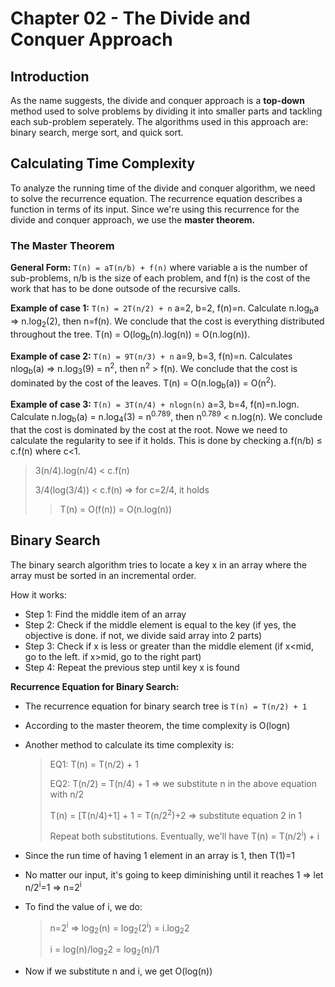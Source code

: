 # Chapter 02 - The Divide and Conquer Approach

## Introduction
As the name suggests, the divide and conquer approach is a **top-down** method used to solve problems by dividing it into smaller parts and tackling each sub-problem seperately.
The algorithms used in this approach are: binary search, merge sort, and quick sort.

## Calculating Time Complexity
To analyze the running time of the divide and conquer algorithm, we need to solve the recurrence equation. The recurrence equation describes a function in terms of its input.
Since we're using this recurrence for the divide and conquer approach, we use the **master theorem.**

### The Master Theorem
**General Form:** ```T(n) = aT(n/b) + f(n)``` where variable a is the number of sub-problems, n/b is the size of each problem, and f(n) is the cost of the work that has to be done outsode of the recursive calls.

**Example of case 1:** ```T(n) = 2T(n/2) + n``` a=2, b=2, f(n)=n. Calculate n.log<sub>b</sub>a => n.log<sub>2</sub>(2), then n=f(n). We conclude that the cost is everything distributed throughout the tree.
T(n) = O(log<sub>b</sub>(n).log(n)) = O(n.log(n)).

**Example of case 2:** ```T(n) = 9T(n/3) + n``` a=9, b=3, f(n)=n. Calculates nlog<sub>b</sub>(a) => n.log<sub>3</sub>(9) = n<sup>2</sup>, then n<sup>2</sup> > f(n). We conclude that the cost is dominated by the cost of the leaves.
T(n) = O(n.log<sub>b</sub>(a)) = O(n<sup>2</sup>).

**Example of case 3:** ```T(n) = 3T(n/4) + nlogn(n)``` a=3, b=4, f(n)=n.logn. Calculate n.log<sub>b</sub>(a) = n.log<sub>4</sub>(3) = n<sup>0.789</sup>, then n<sup>0.789</sup> < n.log(n).
We conclude that the cost is dominated by the cost at the root. Nowe we need to calculate the regularity to see if it holds. This is done by checking a.f(n/b) ≤ c.f(n) where c<1.
> 3(n/4).log(n/4) < c.f(n)
>
> 3/4(log(3/4)) < c.f(n) => for c=2/4, it holds
>> T(n) = O(f(n)) = O(n.log(n))

## Binary Search
The binary search algorithm tries to locate a key x in an array where the array must be sorted in an incremental order.

How it works:
- Step 1: Find the middle item of an array
- Step 2: Check if the middle element is equal to the key (if yes, the objective is done. if not, we divide said array into 2 parts)
- Step 3: Check if x is less or greater than the middle element (if x<mid, go to the left. if x>mid, go to the right part)
- Step 4: Repeat the previous step until key x is found

**Recurrence Equation for Binary Search:**
- The recurrence equation for binary search tree is ```T(n) = T(n/2) + 1```
- According to the master theorem, the time complexity is O(logn)
- Another method to calculate its time complexity is:
  
  > EQ1: T(n) = T(n/2) + 1
  > 
  > EQ2: T(n/2) = T(n/4) + 1 => we substitute n in the above equation with n/2
  > 
  > T(n) = [T(n/4)+1] + 1 = T(n/2<sup>2</sup>)+2 => substitute equation 2 in 1
  > 
  > Repeat both substitutions. Eventually, we'll have T(n) = T(n/2<sup>i</sup>) + i
- Since the run time of having 1 element in an array is 1, then T(1)=1
- No matter our input, it's going to keep diminishing until it reaches 1 => let n/2<sup>i</sup>=1 => n=2<sup>i<sup>
- To find the value of i, we do:
  > n=2<sup>i</sup> => log<sub>2</sub>(n) = log<sub>2</sub>(2<sup>i</sup>) = i.log<sub>2</sub>2
  >
  > i = log(n)/log<sub>2</sub>2 = log<sub>2</sub>(n)/1
- Now if we substitute n and i, we get O(log(n))
